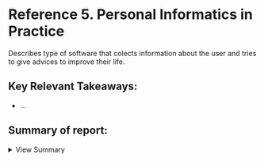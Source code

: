 # Reference 5. Personal Informatics in Practice

Describes type of software that colects information about the user and tries to give advices to improve their life.

## Key Relevant Takeaways:
  - ...

## Summary of report:

<details><summary>View Summary</summary>

### HEADING 1
 
### HEADING 2 ...

  </details>
